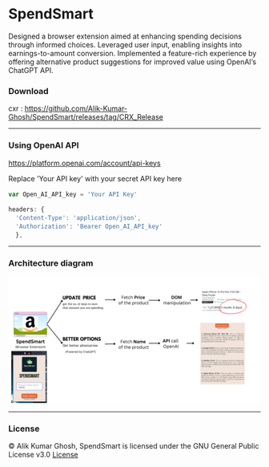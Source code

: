 # SpendSmart
Designed a browser extension aimed at enhancing spending decisions through informed choices. Leveraged user input, enabling insights into earnings-to-amount conversion. Implemented a feature-rich experience by offering alternative product suggestions for improved value using OpenAI’s ChatGPT API.

### Download

cxr : https://github.com/Alik-Kumar-Ghosh/SpendSmart/releases/tag/CRX_Release


---

 
### Using OpenAI API

<a href="https://platform.openai.com/account/api-keys">https://platform.openai.com/account/api-keys</a> <br>


Replace 'Your API key' with your secret API key here
```javascript
var Open_AI_API_key = 'Your API Key'
```
```javascript
headers: {
  'Content-Type': 'application/json',
  'Authorization': 'Bearer Open_AI_API_key'
  },
```

---
 
 
 ### Architecture diagram 

 <img src="assets/SpendSmart arch.png"></img>
 
 ---

 ### License
 
 © Alik Kumar Ghosh, SpendSmart is licensed under the GNU General Public License v3.0 [License]()


